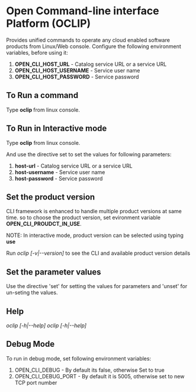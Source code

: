 Open Command-line interface Platform (OCLIP)
============================================

Provides unified commands to operate any cloud enabled software
products from Linux/Web console. Configure the following environment
variables, before using it:

1. **OPEN_CLI_HOST_URL** - Catalog service URL or a service URL
2. **OPEN_CLI_HOST_USERNAME** - Service user name
3. **OPEN_CLI_HOST_PASSWORD** - Service password

To Run a command
-----------------
Type **oclip <command>** from linux console.

To Run in Interactive mode
--------------------------
Type **oclip** from linux console.

And use the directive set to set the values for following parameters:

1. **host-url** - Catalog service URL or a service URL
2. **host-username** - Service user name
3. **host-password** - Service password

Set the product version
------------------------
CLI framework is enhanced to handle multiple product versions at same
time. so to choose the product version, set evironment variable
**OPEN_CLI_PROUDCT_IN_USE**.

NOTE: In interactive mode, product version can be selected using
typing **use <product-version>**

Run *oclip [-v|--version]* to see the CLI and available product version details

Set the parameter values
------------------------
Use the directive 'set' for setting the values for parameters and 'unset' for un-seting the values.

Help
----
*oclip [-h|--help]*
*oclip <command> [-h|--help]*

Debug Mode
----------
To run in debug mode, set following environment variables:

1. OPEN_CLI_DEBUG - By default its false, otherwise Set to true
2. OPEN_CLI_DEBUG_PORT - By default it is 5005, otherwise set to new TCP port number


